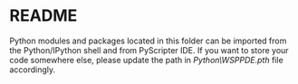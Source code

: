 # README
Python modules and packages located in this folder can be imported from the Python/IPython shell and from PyScripter IDE.
If you want to store your code somewhere else, please update the path in *Python\WSPPDE.pth* file accordingly.